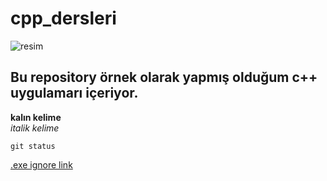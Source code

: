 # cpp_dersleri
![resim](https://upload.wikimedia.org/wikipedia/commons/1/18/ISO_C%2B%2B_Logo.svg)
## Bu repository örnek olarak yapmış olduğum c++ uygulamarı içeriyor.

**kalın kelime** <br/>
*italik kelime* 

`git status`

[.exe ignore link](https://stackoverflow.com/questions/70679116/how-can-i-exclude-exe-file-types-from-my-git-commit)
